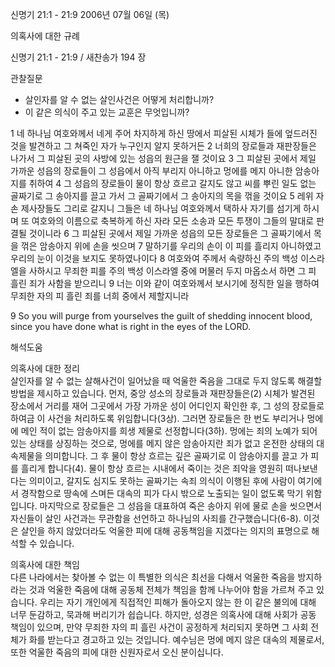 신명기 21:1 - 21:9 
2006년 07월 06일 (목)

의혹사에 대한 규례



신명기 21:1 - 21:9 / 새찬송가 194 장


관찰질문

- 살인자를 알 수 없는 살인사건은 어떻게 처리합니까? 
- 이 같은 의식이 주고 있는 교훈은 무엇입니까? 

1 네 하나님 여호와께서 네게 주어 차지하게 하신 땅에서 피살된 시체가 들에 엎드러진 것을 발견하고 그 쳐죽인 자가 누구인지 알지 못하거든 2 너희의 장로들과 재판장들은 나가서 그 피살된 곳의 사방에 있는 성읍의 원근을 잴 것이요 3 그 피살된 곳에서 제일 가까운 성읍의 장로들이 그 성읍에서 아직 부리지 아니하고 멍에를 메지 아니한 암송아지를 취하여 4 그 성읍의 장로들이 물이 항상 흐르고 갈지도 않고 씨를 뿌린 일도 없는 골짜기로 그 송아지를 끌고 가서 그 골짜기에서 그 송아지의 목을 꺾을 것이요 5 레위 자손 제사장들도 그리로 갈지니 그들은 네 하나님 여호와께서 택하사 자기를 섬기게 하시며 또 여호와의 이름으로 축복하게 하신 자라 모든 소송과 모든 투쟁이 그들의 말대로 판결될 것이니라 6 그 피살된 곳에서 제일 가까운 성읍의 모든 장로들은 그 골짜기에서 목을 꺾은 암송아지 위에 손을 씻으며 7 말하기를 우리의 손이 이 피를 흘리지 아니하였고 우리의 눈이 이것을 보지도 못하였나이다 8 여호와여 주께서 속량하신 주의 백성 이스라엘을 사하시고 무죄한 피를 주의 백성 이스라엘 중에 머물러 두지 마옵소서 하면 그 피 흘린 죄가 사함을 받으리니 9 너는 이와 같이 여호와께서 보시기에 정직한 일을 행하여 무죄한 자의 피 흘린 죄를 너희 중에서 제할지니라

9  So you will purge from yourselves the guilt of shedding innocent blood, since you have done what is right in the eyes of the LORD.

해석도움





의혹사에 대한 정리  
살인자를 알 수 없는 살해사건이 일어났을 때 억울한 죽음을 그대로 두지 않도록 해결할 방법을 제시하고 있습니다. 먼저, 중앙 성소의 장로들과 재판장들은(2) 시체가 발견된 장소에서 거리를 재어 그곳에서 가장 가까운 성이 어디인지 확인한 후, 그 성의 장로들로 하여금 이 사건을 처리하도록 위임합니다(3상). 그러면 장로들은 한 번도 부리거나 멍에에 메인 적이 없는 암송아지를 희생 제물로 선정합니다(3하). 멍에는 죄의 노예가 되어 있는 상태를 상징하는 것으로, 멍에를 메지 않은 암송아지란 죄가 없고 온전한 상태의 대속제물을 의미합니다. 그 후 물이 항상 흐르는 깊은 골짜기로 이 암송아지를 끌고 가 피를 흘리게 합니다(4). 물이 항상 흐르는 시내에서 죽이는 것은 죄악을 영원히 떠나보낸다는 의미이고, 갈지도 심지도 못하는 골짜기는 속죄 의식이 이행된 후에 사람이 여기에서 경작함으로 땅속에 스며든 대속의 피가 다시 밖으로 노출되는 일이 없도록 막기 위함입니다. 마지막으로 장로들은 그 성읍을 대표하여 죽은 송아지 위에 물로 손을 씻으면서 자신들이 살인 사건과는 무관함을 선언하고 하나님의 사죄를 간구했습니다(6-8). 이것은 살인을 하지 않았더라도 억울한 피에 대해 공동책임을 지겠다는 의지의 표명으로 해석할 수 있습니다.  

의혹사에 대한 책임  
다른 나라에서는 찾아볼 수 없는 이 특별한 의식은 최선을 다해서 억울한 죽음을 방지하라는 것과 억울한 죽음에 대해 공동체 전체가 책임을 함께 나누어야 함을 가르쳐 주고 있습니다. 우리는 자기 개인에게 직접적인 피해가 돌아오지 않는 한 이 같은 불의에 대해 너무 둔감하고, 묵과해 버리기가 쉽습니다. 하지만, 성경은 의혹사에 대해 사회가 공동 책임이 있으며, 만약 무죄한 자의 피 흘린 사건이 공정하게 처리되지 못하면 그 사회 전체가 화를 받는다고 경고하고 있는 것입니다. 예수님은 멍에 메지 않은 대속의 제물로서, 또한 억울한 죽음의 피에 대한 신원자로서 오신 분이십니다.